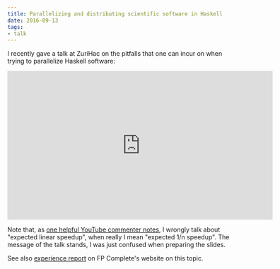 ```yaml
---
title: Parallelizing and distributing scientific software in Haskell
date: 2016-09-13
tags:
- talk
---
```


I recently gave a talk at ZuriHac on the pitfalls that one can incur on when
trying to parallelize Haskell software:

<div class="yt"><iframe width="600" height="337" src="https://www.youtube.com/embed/4py8BYIw1DI" frameborder="0" allowfullscreen></iframe></div>

Note that, as [one helpful YouTube commenter notes](https://www.youtube.com/watch?v=4py8BYIw1DI&lc=z13yg3nalvr3vp0aw04chrxwhmysubqh0sc0k), I wrongly
talk about "expected linear speedup", when really I mean "expected 1/n speedup".
The message of the talk stands, I was just confused when preparing the slides.

See also [experience report](https://www.fpcomplete.com/experience-scaling-computation) on FP Complete's website on this topic.
